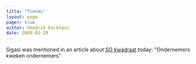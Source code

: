 ```yaml
---
title: "Trends"
layout: page 
pager: true
author: Hendrik Eeckhaut
date: 2009-01-29
---
```

<div class="content">
<p>Sigasi was mentioned in an article about <a href="http://www.sokwadraat.be/" class="elf-external elf-icon">SO kwadraat</a> today: "Ondernemers kweken ondernemers"</p>  </div>


